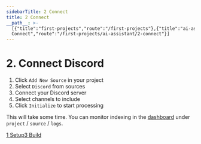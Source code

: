 ```yaml
---
sidebarTitle: 2 Connect
title: 2 Connect
__path__: >-
  [{"title":"first-projects","route":"/first-projects"},{"title":"ai-assistant","route":"/first-projects/ai-assistant"},{"title":"2
  Connect","route":"/first-projects/ai-assistant/2-connect"}]
---
```


# 2\. Connect Discord

1.  Click `Add New Source` in your project
2.  Select `Discord` from sources
3.  Connect your Discord server
4.  Select channels to include
5.  Click `Initialize` to start processing

This will take some time. You can monitor indexing in the [dashboard](https://app.unbody.io) under `project` / `source` / `logs`.

[1 Setup](/first-projects/ai-assistant/1-setup "1 Setup")[3 Build](/first-projects/ai-assistant/3-build "3 Build")